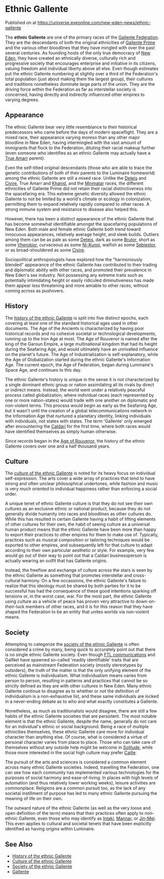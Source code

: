 # Ethnic Gallente
Published on  at https://universe.eveonline.com/new-eden-news/ethnic-gallente

The **ethnic Gallente** are one of the primary races of the
[Gallente Federation](4bufc5OaK80rlo20Pez6gK). They are the descendants of
both the original ethnicities of [Gallente Prime](41JbD6M3Keq024T44ULv7a)
and the various other bloodlines that
they have mingled with over the past several centuries. As founding
hosts of the only true democracy of [New Eden](5m9PDmbyzmRXdP1vvQETRk),
they have created an ethnically
diverse, culturally rich and progressive society that encourages
enterprise and initiative in its citizens, valuing freedom and
individual liberty above all else. Even though estimates put the
ethnic Gallente numbering at slightly over a third of the Federation's
total population (just about making them the largest group), their
cultures and traditions nonetheless dominate large parts of the union.
They are the driving force within the Federation as far as interstellar
society is concerned, having directly and indirectly influenced other
empires to varying degrees.

Appearance
----------

The ethnic Gallente bear very little resemblance to their historical
predecessors who came before the days of modern spaceflight. They are a
mixed race, their appearance varying moreso than any other major
bloodline in New Eden, having intermingled with the vast amount of
immigrants that flock to the Federation, diluting their racial
makeup further (even someone who identifies as an ethnic Gallente may
actually have a [True Amarr](2DkiJVfiL1RYP5y7AJGSNN) parent).

Even the self-titled original descendants (those who are able to trace
the genetic contributions of both of their parents to the Luminaire
homeworld) among the ethnic Gallente are still a mixed race. Unlike the
[Deteis](7vixEvaBXQYC2ywT3fyAwd) and [Civire](1lEM3yHeoK1HEpa1FrLwH5), True Amarr
and [Khanid](1IRIdXfOZrfl5BuFuabOh6), and the [Minmatar](1rpu7pfwTPVznAczjw2pOp)
races, the different ethnicities of Gallente Prime did not retain their
racial distinctiveness into the spacefaring era. This extreme genetic
diversity allowed the ethnic Gallente to not be limited by a world's
climate or ecology in colonization, permitting them to expand relatively
rapidly compared to other races. A strong immune system and resistance
to disease also helped this.

However, there has been a distinct appearance of the ethnic Gallente
that has become somewhat identifiable amongst the spacefaring
populations of New Eden. Both male and female ethnic Gallente both trend
toward innocuous appearances, relatively average height, and sleek
builds. Outliers among them can be as pale as some [Deteis](7vixEvaBXQYC2ywT3fyAwd), dark as some
[Brutor](5xBrtZyeYfTxWkZTO1o5zg), short as some
[Vherokior](6VDPzsKX9TVbVtXEwjj0RB), curvaceous as some
[Ni-Kunni](5zoewV2VJJnYgvWj0Khn1K), waifish as some
[Sebiestor](1fNour0sFTIcCFRVQM2pro), or as broad-shouldered as some
[Civire](1lEM3yHeoK1HEpa1FrLwH5).

Sociopolitical anthropologists have explored how the "harmoniously
blended" appearance of the ethnic Gallente has contributed to their
trading and diplomatic ability with other races, and promoted their
prevalence in New Eden's sex industry. Not possessing any extreme traits
such as potentially intimidating height or easily ridiculed
diminutiveness has made them appear less threatening and more amiable to
other races, without coming across as pushovers.

History
-------

The [history of the ethnic Gallente](K3yMi4r4UmMMOqIip9Vj3) is split into five
distinct epochs, each covering at least one of the standard historical
ages used in other documents. The Age of the Ancients is characterized
by having poor historical records and no cohesive societal or
technological developments, running up to the Iron Age at most. The Age
of Rouvenor is named after the king of the Garoun Empire, a large
multinational kingdom that had its height during the Seafaring Age, and
would ultimately have an unrivalled influence on the planet's future.
The Age of Industrialization is self-explanatory, while the Age of
Globalization started during the ethnic Gallente's Information Age. The
current epoch, the Age of Federation, began during Luminaire's Space
Age, and continues to this day.

The ethnic Gallente's history is unique in the sense it is not
characterized by a single dominant ethnic group or nation assimilating
all its rivals by direct or indirect means. Instead, the world went
under a relatively peaceful process called globalization, where
individual races (each represented by one or more nation-states) would
trade with one another on diplomatic and non-violent terms. This process
would begin as early as the Seafaring Age, but it wasn't until the
creation of a global telecommunications network in the Information Age
that nurtured a planetary identity, linking individuals with
individuals, not states with states. The term 'Gallente' only emerged
after encountering the [Caldari](7unGNsrMFwIWXMMbrM2jfy) for the first time,
where both races would have identified themselves as simply human
otherwise.

Since records began in the [Age of Rouvenor](K3yMi4r4UmMMOqIip9Vj3#age-of-rouvenor), the history of the ethnic
Gallente covers over one and a half thousand years.

Culture
-------

The [culture of the ethnic Gallente](3KPzZojLPGemwl6JBzGZBr) is noted for its
heavy focus on individual self-expression. The arts cover a wide array
of practices that tend to have strong and often unclear philosophical
undertones, while fashion and music is very much oriented to individual
happiness rather than enforcing a social order.

A unique tenet of ethnic Gallente culture is that they do not see their
own cultures as an exclusive ethnic or national product, because they do
not generally divide humanity into races and bloodlines as other
cultures do. While this has resulted in certain Gallente having a habit
of lifting elements of other cultures for their own, the habit of seeing
culture as a universal human product means that the ethnic Gallente have
been more than happy to export their practices to other empires for them
to make use of. Typically, practices such as musical composition or
tailoring techniques would be exported to other empires, and
subsequently left for that culture to adapt according to their own
particular aesthetic or style. For example, very few would go out of
their way to point out that a Caldari businessperson is actually wearing
an outfit that has Gallente origins.

Instead, the freeflow and exchange of culture across the stars is seen
by the ethnic Gallente as something that promotes interstellar and
cross-cultural harmony. On a few occassions, the ethnic Gallente's
failure to realize that this ideology must be shared by both parties for
it to be successful has had the consequence of these good intentions
sparking off tensions or, in the worst case, war. For the most part, the
ethnic Gallente using culture as a vehicle of peace has proven very
attractive to down-on-their-luck members of other races, and it is for
this reason that they have shaped the Federation to be an entity that
unites worlds via non-violent means.

Society
-------

Attempting to categorize the [society of the ethnic Gallente](6I0qDxzqZcDRdNH3CgppIn)
is often considered
a crime by many, being quick to accurately point out that there is no
single ethnic Gallente society. Even though [FTL communications](7Eqc0yOgUoUswOop0Q2uMQ)
and GalNet have spawned
so-called 'readily identifiable' traits that are perceived as mainstream
Federation society (mostly stereotypes by outsiders), the truth of the
matter is that the only unifying element of the ethnic Gallente is
individualism. What individualism means varies from person to person,
resulting in patterns and practices that cannot be so strictly defined
as they are with other cultures in New Eden. Many ethnic Gallente
continue to disagree as to whether or not the definition of
individualism is a non-exhaustive list, and these same individuals are
locked in a never-ending debate as to who and what exactly constitutes a
Gallente.

Nonetheless, as much as traditionalists would disagree, there are still
a few habits of the ethnic Gallente societies that are persistent. The
most notable element is that the ethnic Gallente, despite the name,
generally do not care for an individual's ethnic or social background.
Being a race of multiple ethnicities themselves, these ethnic Gallente
care more for individual character than anything else. Of course, what
is considered a virtue of personal character varies from place to place.
Those who can take care of themselves without any outside help might be
welcome in [Solitude](mQjw4DzdzeHF8rNpzaZKr), while those more interested
in the social high culture may prefer [Caille](73TXaac6RTgSJaqJHkTxCz).

The pursuit of the arts and sciences is considered a common element
across many ethnic Gallente societies. Indeed, travelling the
Federation, one can see how each community has implemented various
technologies for the purposes of social harmony and ease-of-living. In
places with high levels of automation (and thus relatively lower working
weeks), leisure activities are commonplace. Religions are a common
pursuit too, as the lack of any societal instillment of purpose has led
to many ethnic Gallente pursuing the meaning of life on their own.

The outward nature of the ethnic Gallente (as well as the very loose and
open definition of the term) means that their practices often apply to
non-ethnic Gallente, even those who may identify as [Intaki](5DUTZnySsYNmzbNQVPGXZn), [Mannar](4BaMCkOwYaPpd4ZMtEfEY), or
[Jin-Mei](6SFvK45QIlCCCoNODY3gUB). This even applies to cultural and societal tenets that have
been explicitly identified as having origins within Luminaire.

See Also
--------

-   [History of the ethnic Gallente](K3yMi4r4UmMMOqIip9Vj3)
-   [Culture of the ethnic Gallente](3KPzZojLPGemwl6JBzGZBr)
-   [Society of the ethnic Gallente](6I0qDxzqZcDRdNH3CgppIn)
-   [Gallente](4bufc5OaK80rlo20Pez6gK)
